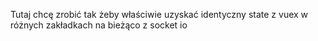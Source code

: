 Tutaj chcę zrobić tak żeby właściwie uzyskać identyczny state z vuex w różnych zakładkach na bieżąco z socket io
